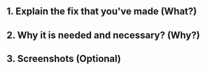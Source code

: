 ## 1. Explain the fix that you've made (What?)


## 2. Why it is needed and necessary?  (Why?)


## 3. Screenshots (Optional) 
